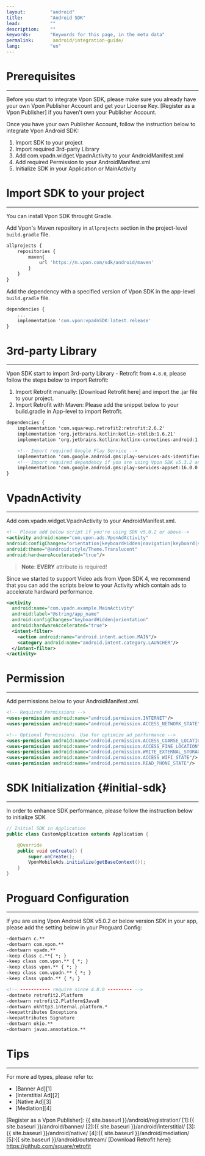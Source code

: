 ```yaml
---
layout:         "android"
title:          "Android SDK"
lead:           ""
description:    ""
keywords:       "Keywords for this page, in the meta data"
permalink:       android/integration-guide/
lang:           "en"
---
```

# Prerequisites
----
Before you start to integrate Vpon SDK, please make sure you already have your own Vpon Publisher Account and get your License Key. [Register as a Vpon Publisher] if you haven't own your Publisher Account.

Once you have your own Publisher Account, follow the instruction below to integrate Vpon Android SDK:

1. Import SDK to your project
2. Import required 3rd-party Library
3. Add com.vpadn.widget.VpadnActivity to your AndroidManifest.xml
4. Add required Permission to your AndroidManifest.xml
5. Initialize SDK in your Application or MainActivity


# Import SDK to your project
---
You can install Vpon SDK throught Gradle.

Add Vpon's Maven repository in `allprojects` section in the project-level `build.gradle` file.

```javascript
allprojects {
    repositories {
        maven{
            url 'https://m.vpon.com/sdk/android/maven'
        }
    }
}
```

Add the dependency with a specified version of Vpon SDK in the app-level `build.gradle` file.

```javascript
dependencies {
    ...
    implementation 'com.vpon:vpadnSDK:latest.release'
}
```


<!-- ## Integrate SDK manually {#manual-sdk}
---
Please follow the instruction below to integrate Vpon SDK to your application manually:

1. [Download latest Vpon SDK here](../download)
2. Import Vpon SDK to your Android Studio project


### Android Studio
---
1. Find `libs` in your Android project (Directory：Project Name -> app -> libs)
![]({{site.imgurl}}/ProjectLibFolder.jpg)

2. Right click on `libs` and choose to `Reveal in Finder`
![]({{site.imgurl}}/DropJarFileToLibFolder.jpg)


3. Move the SDK (.jar / .aar) to `libs` (You can also grab the file into `libs` in IDE)
![]({{site.imgurl}}/MainInterface.jpg)

4. Go back to your Android project and you will see the SDK (.jar / .aar) we just added shows in the [libs] folder. Right click on the SDK (.jar) and choose `Add as library` to link reference.

Open build.gradle in App-level, modify dependencies as below:

```xml
dependencies {
    ...
    implementation fileTree(include: ['*.jar', '*.aar'], dir: 'libs')
}
```

Please check the build.gradle to see if the .jar / .aar file show in the dependencies as the picture below:
![]({{site.imgurl}}/ModifyBuildGradle2.jpg) -->


# 3rd-party Library
---
Vpon SDK start to import 3rd-party Library - Retrofit from `4.8.0`, please follow the steps below to import Retrofit:

1. Import Retrofit manually: [Download Retrofit here] and import the .jar file to your project.
2. Import Retrofit with Maven: Please add the snippet below to your build.gradle in App-level to import Retrofit. 

```xml
dependencies {
    implementation 'com.squareup.retrofit2:retrofit:2.6.2'
    implementation 'org.jetbrains.kotlin:kotlin-stdlib:1.6.21'
    implementation 'org.jetbrains.kotlinx:kotlinx-coroutines-android:1.6.4'

    <!-- Import required Google Play Service -->
    implementation 'com.google.android.gms:play-services-ads-identifier:17.0.0'
    <!-- Import required dependency if you are using Vpon SDK v5.3.2 and above -->
    implementation 'com.google.android.gms:play-services-appset:16.0.0'
}
```


# VpadnActivity
---
Add com.vpadn.widget.VpadnActivity to your AndroidManifest.xml.

```xml
<!-- Please add below script if you're using SDK v5.0.2 or above-->
<activity android:name="com.vpon.ads.VponAdActivity"
android:configChanges="orientation|keyboardHidden|navigation|keyboard|screenLayout|uiMode|screenSize|smallestScreenSize"
android:theme="@android:style/Theme.Translucent"
android:hardwareAccelerated="true"/>
```

> **Note**: **EVERY** attribute is required!


Since we started to support Video ads from Vpon SDK 4, we recommend that you can add the scripts below to your Activity which contain ads to accelerate hardward performance.

```xml
<activity
  android:name="com.vpadn.example.MainActivity"
  android:label="@string/app_name"
  android:configChanges="keyboardHidden|orientation"
  android:hardwareAccelerated="true">
  <intent-filter>
    <action android:name="android.intent.action.MAIN"/>
    <category android:name="android.intent.category.LAUNCHER"/>
  </intent-filter>
</activity>
```


# Permission
---
Add permissions below to your AndroidManifest.xml.

```xml
<!-- Required Permissions -->
<uses-permission android:name="android.permission.INTERNET"/>
<uses-permission android:name="android.permission.ACCESS_NETWORK_STATE"/>

<!-- Optional Permissions. Use for optimize ad performance -->
<uses-permission android:name="android.permission.ACCESS_COARSE_LOCATION"/>
<uses-permission android:name="android.permission.ACCESS_FINE_LOCATION"/>
<uses-permission android:name="android.permission.WRITE_EXTERNAL_STORAGE"/>
<uses-permission android:name="android.permission.ACCESS_WIFI_STATE"/>
<uses-permission android:name="android.permission.READ_PHONE_STATE"/>
```

# SDK Initialization {#initial-sdk}
---

In order to enhance SDK performance, please follow the instruction below to initialize SDK

```java
// Initial SDK in Application
public class CustomApplication extends Application {

    @Override
    public void onCreate() {
        super.onCreate();
        VponMobileAds.initialize(getBaseContext());
    }
}
```


# Proguard Configuration
---
If you are using Vpon Android SDK v5.0.2 or below version SDK in your app, please add the setting below in your Proguard Config:

```xml
-dontwarn c.**
-dontwarn com.vpon.**
-dontwarn vpadn.**
-keep class c.**{ *; }
-keep class com.vpon.** { *; }
-keep class vpon.** { *; }
-keep class com.vpadn.** { *; }
-keep class vpadn.** { *; }

<!-- ----------- require since 4.8.0 --------- -->
-dontnote retrofit2.Platform
-dontwarn retrofit2.Platform$Java8
-dontwarn okhttp3.internal.platform.*
-keepattributes Exceptions
-keepattributes Signature
-dontwarn okio.**
-dontwarn javax.annotation.**
```

# Tips
---
For more ad types, please refer to:

* [Banner Ad][1]
* [Interstitial Ad][2]
* [Native Ad][3]
* [Mediation][4]


[Register as a Vpon Publisher]: {{ site.baseurl }}/android/registration/
[1]:{{ site.baseurl }}/android/banner/
[2]:{{ site.baseurl }}/android/interstitial/
[3]:{{ site.baseurl }}/android/native/
[4]:{{ site.baseurl }}/android/mediation/
[5]:{{ site.baseurl }}/android/outstream/
[Download Retrofit here]: https://github.com/square/retrofit